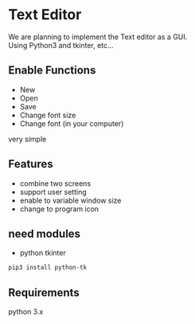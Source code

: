 # Text Editor
We are planning to implement the Text editor as a GUI.  
Using Python3 and tkinter, etc...

## Enable Functions  
* New
* Open
* Save
* Change font size
* Change font (in your computer)

very simple  

## Features
* combine two screens
* support user setting
* enable to variable window size
* change to program icon

## need modules
* python tkinter
```bash 
pip3 install python-tk
```

## Requirements
python 3.x
